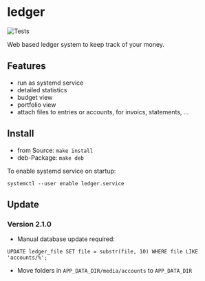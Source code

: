 # ledger

![Tests](https://github.com/jnphilipp/ledger/actions/workflows/tests.yml/badge.svg)

Web based ledger system to keep track of your money.

## Features
* run as systemd service
* detailed statistics
* budget view
* portfolio view
* attach files to entries or accounts, for invoics, statements, ...

## Install

* from Source: ```make install```
* deb-Package: ```make deb```

To enable systemd service on startup:

```
systemctl --user enable ledger.service
```


## Update

### Version 2.1.0

* Manual database update required:
```
UPDATE ledger_file SET file = substr(file, 10) WHERE file LIKE 'accounts/%';
```
* Move folders in `APP_DATA_DIR/media/accounts` to `APP_DATA_DIR`
